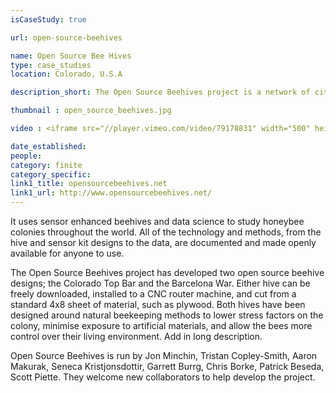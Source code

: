 ```yaml
---
isCaseStudy: true

url: open-source-beehives

name: Open Source Bee Hives
type: case_studies
location: Colorado, U.S.A

description_short: The Open Source Beehives project is a network of citizen scientists tracking bee decline.

thumbnail : open_source_beehives.jpg

video : <iframe src="//player.vimeo.com/video/79178831" width="500" height="281" frameborder="0" webkitallowfullscreen mozallowfullscreen allowfullscreen></iframe>

date_established: 
people: 
category: finite
category_specific: 
link1_title: opensourcebeehives.net
link1_url: http://www.opensourcebeehives.net/
---
```


It uses sensor enhanced beehives and data science to study honeybee colonies throughout the world. All of the technology and methods, from the hive and sensor kit designs to the data, are documented and made openly available for anyone to use.

The Open Source Beehives project has developed two open source beehive designs; the Colorado Top Bar and the Barcelona War. Either hive can be freely downloaded, installed to a CNC router machine, and cut from a standard 4x8 sheet of material, such as plywood. Both hives have been designed around natural beekeeping methods to lower stress factors on the colony, minimise exposure to artificial materials, and allow the bees more control over their living environment. Add in long description.

Open Source Beehives is run by Jon Minchin, Tristan Copley-Smith, Aaron Makurak, Seneca Kristjonsdottir, Garrett Burrg, Chris Borke, Patrick Beseda, Scott Piette. They welcome new collaborators to help develop the project.